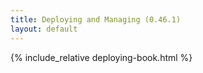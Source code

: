 ```yaml
---
title: Deploying and Managing (0.46.1)
layout: default
---
```


{% include_relative deploying-book.html %}
